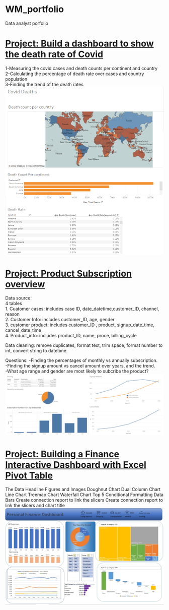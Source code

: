 # WM_portfolio
Data analyst porfolio

# [Project: Build a dashboard to show the death rate of Covid](https://public.tableau.com/app/profile/wendym4423/viz/CovidDashboard_16582091798820/Dashboard1)
1-Measuring the covid cases and death counts per continent and country     
2-Calculating the percentage of death rate over cases and country population        
3-Finding the trend of the death rates                 
![](/image/map.png)
![](/image/chart.PNG)

# [Project: Product Subscription overview](https://public.tableau.com/app/profile/wendym4423/viz/ProductSubscriptions/Subsription)
Data source:                                                      
4 tables                                                              
    1. Cuatomer cases: includes case ID, date_datetime,customer_ID, channel, reason                                          
    2. Customer Info: includes customer_ID, age, gender 	                                                                                                 
    3. customer product: includes customer_ID , product, signup_date_time, cancel_date_time                    	     
    4. Product_info: includes product_ID, name, proce, billing_cycle                                         	
    
Data cleaning: remove duplicates, format text, trim space, format number to int, convert string to datetime

Questions:
-Finding the percentages of monthly vs annually subscription.                                                                                                         	
-Finding the signup amount vs cancel amount over years, and the trend. 	                                                                      
-What age range and gender are most likely to subcribe the product?                                                     	                      
![](/image/Capture2.PNG)	


# [Project: Building a Finance Interactive Dashboard with Excel Pivot Table](https://github.com/wndmiao/WM_portfolio/blob/main/Finance%20expense%20intereactive%20dashboard.xlsx)

The Data
Headline Figures and Images
Doughnut Chart
Dual Column Chart
Line Chart
Treemap Chart
Waterfall Chart
Top 5 Conditional Formatting Data Bars
Create connection report to link the slicers
Create connection report to link the slicers and chart title
![](/image/Capture%2001.JPG)

